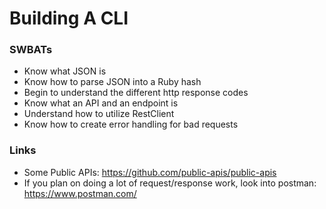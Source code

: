 # Building A CLI

### SWBATs
  - Know what JSON is
  - Know how to parse JSON into a Ruby hash
  - Begin to understand the different http response codes
  - Know what an API and an endpoint is
  - Understand how to utilize RestClient
  - Know how to create error handling for bad requests

### Links

- Some Public APIs: https://github.com/public-apis/public-apis
- If you plan on doing a lot of request/response work, look into postman: https://www.postman.com/

